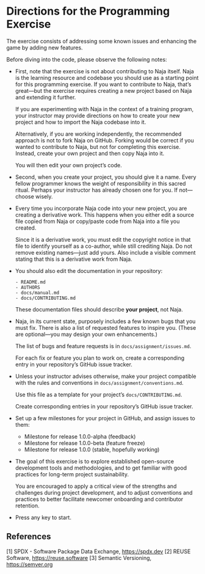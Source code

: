 Directions for the Programming Exercise
=======================================

The exercise consists of addressing some known issues and enhancing the game
by adding new features.

Before diving into the code, please observe the following notes:

* First, note that the exercise is not about contributing to Naja itself.
  Naja is the learning resource and codebase you should use as a starting
  point for this programming exercise. If you want to contribute to Naja,
  that’s great—but the exercise requires creating a new project based on
  Naja and extending it further.

  If you are experimenting with Naja in the context of a training program,
  your instructor may provide directions on how to create your new project and
  how to import the Naja codebase into it.

  Alternatively, if you are working independently, the recommended approach
  is not to fork Naja on GitHub. Forking would be correct if you wanted to
  contribute to Naja, but not for completing this exercise. Instead, create
  your own project and then copy Naja into it.

  You will then edit your own project’s code.

* Second, when you create your project, you should give it a name. Every fellow
  programmer knows the weight of responsibility in this sacred ritual. Perhaps
  your instructor has already chosen one for you. If not—choose wisely.

* Every time you incorporate Naja code into your new project, you are
  creating a derivative work. This happens when you either edit a source file
  copied from Naja or copy/paste code from Naja into a file you created.

  Since it is a derivative work, you must edit the copyright notice in that file
  to identify yourself as a co-author, while still crediting Naja. Do not
  remove existing names—just add yours. Also include a visible comment stating
  that this is a derivative work from Naja.

* You should also edit the documentation in your repository:

  ```
  - README.md
  - AUTHORS
  - docs/manual.md
  - docs/CONTRIBUTING.md
  ```

  These documentation files should describe **your project**, not Naja.

* Naja, in its current state, purposely includes a few known bugs
  that you must fix. There is also a list of requested features to inspire
  you. (These are optional—you may design your own enhancements.)

  The list of bugs and feature requests is in `docs/assignment/issues.md`.

  For each fix or feature you plan to work on, create a corresponding entry in
your repository’s GitHub issue tracker.

* Unless your instructor advises otherwise, make your project compatible
  with the rules and conventions in `docs/assignment/conventions.md`.

  Use this file as a template for your project’s `docs/CONTRIBUTING.md`.

  Create corresponding entries in your repository’s GitHub issue tracker.

* Set up a few milestones for your project in GitHub, and assign issues
  to them:

  - Milestone for release 1.0.0-alpha (feedback)
  - Milestone for release 1.0.0-beta (feature freeze)
  - Milestone for release 1.0.0 (stable, hopefully working)

* The goal of this exercise is to explore established open-source development
  tools and methodologies, and to get familiar with good practices for long-term
  project sustainability.

  You are encouraged to apply a critical view of the strengths and challenges
  during project development, and to adjust conventions and practices to better
  facilitate newcomer onboarding and contributor retention.

* Press any key to start.

References
------------------------------

[1] SPDX - Software Package Data Exchange, https://spdx.dev
[2] REUSE Software, https://reuse.software
[3] Semantic Versioning, https://semver.org
